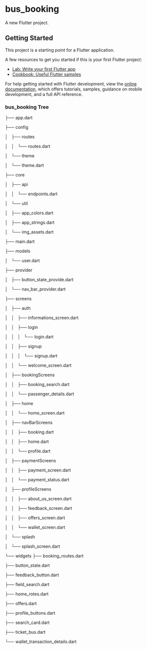 # bus_booking

A new Flutter project.

## Getting Started

This project is a starting point for a Flutter application.

A few resources to get you started if this is your first Flutter project:

- [Lab: Write your first Flutter app](https://docs.flutter.dev/get-started/codelab)
- [Cookbook: Useful Flutter samples](https://docs.flutter.dev/cookbook)

For help getting started with Flutter development, view the
[online documentation](https://docs.flutter.dev/), which offers tutorials,
samples, guidance on mobile development, and a full API reference.

### bus_booking Tree 

├── app.dart

├── config

│   ├── routes

│   │   └── routes.dart

│   └── theme

│       └── theme.dart

├── core

│   ├── api

│   │   └── endpoints.dart

│   └── util

│       ├── app_colors.dart

│       ├── app_strings.dart

│       └── img_assets.dart

├── main.dart

├── models

│   └── user.dart

├── provider

│   ├── button_state_provide.dart

│   └── nav_bar_provider.dart

├── screens

│   ├── auth

│   │   ├── informations_screen.dart

│   │   ├── login

│   │   │   └── login.dart

│   │   ├── signup

│   │   │   └── signup.dart

│   │   └── welcome_screen.dart

│   ├── bookingScreens

│   │   ├── booking_search.dart

│   │   └── passenger_details.dart

│   ├── home

│   │   └── home_screen.dart

│   ├── navBarScreens

│   │   ├── booking.dart

│   │   ├── home.dart

│   │   └── profile.dart

│   ├── paymentScreens

│   │   ├── payment_screen.dart

│   │   └── payment_status.dart

│   ├── profileScreens

│   │   ├── about_us_screen.dart

│   │   ├── feedback_screen.dart

│   │   ├── offers_screen.dart

│   │   └── wallet_screen.dart

│   └── splash

│       └── splash_screen.dart

└── widgets
   ├── booking_routes.dart
    
   ├── button_state.dart
    
   ├── feedback_button.dart
    
   ├── field_search.dart
    
   ├── home_rotes.dart
    
   ├── offers.dart
    
   ├── profile_buttons.dart
    
   ├── search_card.dart
    
   ├── ticket_bus.dart
    
   └── wallet_transaction_details.dart

